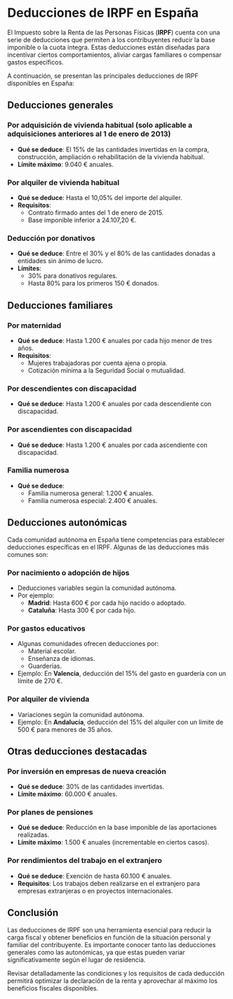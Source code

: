# Deducciones de IRPF en España

El Impuesto sobre la Renta de las Personas Físicas (**IRPF**) cuenta con una serie de deducciones que permiten a los contribuyentes reducir la base imponible o la cuota íntegra. Estas deducciones están diseñadas para incentivar ciertos comportamientos, aliviar cargas familiares o compensar gastos específicos.

A continuación, se presentan las principales deducciones de IRPF disponibles en España:

## Deducciones generales

### Por adquisición de vivienda habitual (solo aplicable a adquisiciones anteriores al 1 de enero de 2013)

- **Qué se deduce**: El 15% de las cantidades invertidas en la compra, construcción, ampliación o rehabilitación de la vivienda habitual.
- **Límite máximo**: 9.040 € anuales.

### Por alquiler de vivienda habitual

- **Qué se deduce**: Hasta el 10,05% del importe del alquiler.
- **Requisitos**:
  - Contrato firmado antes del 1 de enero de 2015.
  - Base imponible inferior a 24.107,20 €.

### Deducción por donativos

- **Qué se deduce**: Entre el 30% y el 80% de las cantidades donadas a entidades sin ánimo de lucro.
- **Límites**:
  - 30% para donativos regulares.
  - Hasta 80% para los primeros 150 € donados.

## Deducciones familiares

### Por maternidad

- **Qué se deduce**: Hasta 1.200 € anuales por cada hijo menor de tres años.
- **Requisitos**:
  - Mujeres trabajadoras por cuenta ajena o propia.
  - Cotización mínima a la Seguridad Social o mutualidad.

### Por descendientes con discapacidad

- **Qué se deduce**: Hasta 1.200 € anuales por cada descendiente con discapacidad.

### Por ascendientes con discapacidad

- **Qué se deduce**: Hasta 1.200 € anuales por cada ascendiente con discapacidad.

### Familia numerosa

- **Qué se deduce**:
  - Familia numerosa general: 1.200 € anuales.
  - Familia numerosa especial: 2.400 € anuales.

## Deducciones autonómicas

Cada comunidad autónoma en España tiene competencias para establecer deducciones específicas en el IRPF. Algunas de las deducciones más comunes son:

### Por nacimiento o adopción de hijos

- Deducciones variables según la comunidad autónoma.
- Por ejemplo:
  - **Madrid**: Hasta 600 € por cada hijo nacido o adoptado.
  - **Cataluña**: Hasta 300 € por cada hijo.

### Por gastos educativos

- Algunas comunidades ofrecen deducciones por:
  - Material escolar.
  - Enseñanza de idiomas.
  - Guarderías.
- Ejemplo: En **Valencia**, deducción del 15% del gasto en guardería con un límite de 270 €.

### Por alquiler de vivienda

- Variaciones según la comunidad autónoma.
- Ejemplo: En **Andalucía**, deducción del 15% del alquiler con un límite de 500 € para menores de 35 años.

## Otras deducciones destacadas

### Por inversión en empresas de nueva creación

- **Qué se deduce**: 30% de las cantidades invertidas.
- **Límite máximo**: 60.000 € anuales.

### Por planes de pensiones

- **Qué se deduce**: Reducción en la base imponible de las aportaciones realizadas.
- **Límite máximo**: 1.500 € anuales (incrementable en ciertos casos).

### Por rendimientos del trabajo en el extranjero

- **Qué se deduce**: Exención de hasta 60.100 € anuales.
- **Requisitos**: Los trabajos deben realizarse en el extranjero para empresas extranjeras o en proyectos internacionales.

## Conclusión

Las deducciones de IRPF son una herramienta esencial para reducir la carga fiscal y obtener beneficios en función de la situación personal y familiar del contribuyente. Es importante conocer tanto las deducciones generales como las autonómicas, ya que estas pueden variar significativamente según el lugar de residencia.

Revisar detalladamente las condiciones y los requisitos de cada deducción permitirá optimizar la declaración de la renta y aprovechar al máximo los beneficios fiscales disponibles.
